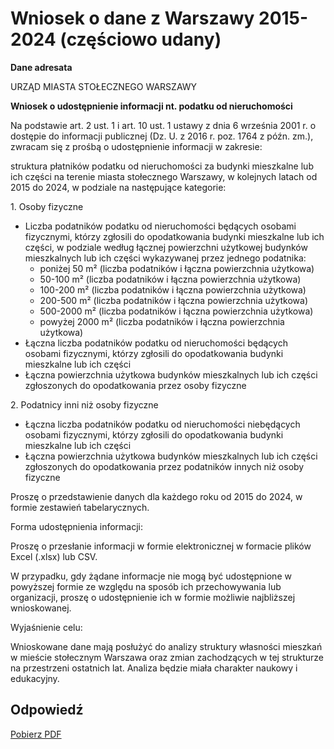 # Wniosek o dane z Warszawy 2015-2024 (częściowo udany)

**Dane adresata**

URZĄD MIASTA STOŁECZNEGO WARSZAWY

**Wniosek o udostępnienie informacji nt. podatku od nieruchomości**

Na podstawie art. 2 ust. 1 i art. 10 ust. 1 ustawy z dnia 6 września 2001 r. o dostępie do informacji publicznej (Dz. U. z 2016 r. poz. 1764 z późn. zm.), zwracam się z prośbą o udostępnienie informacji w zakresie:

struktura płatników podatku od nieruchomości za budynki mieszkalne lub ich części na terenie miasta stołecznego Warszawy, w kolejnych latach od 2015 do 2024, w podziale na następujące kategorie:

1\. Osoby fizyczne

* Liczba podatników podatku od nieruchomości będących osobami fizycznymi, którzy zgłosili do opodatkowania budynki mieszkalne lub ich części, w podziale według łącznej powierzchni użytkowej budynków mieszkalnych lub ich części wykazywanej przez jednego podatnika:  
  * poniżej 50 m² (liczba podatników i łączna powierzchnia użytkowa)  
  * 50-100 m² (liczba podatników i łączna powierzchnia użytkowa)  
  * 100-200 m² (liczba podatników i łączna powierzchnia użytkowa)  
  * 200-500 m² (liczba podatników i łączna powierzchnia użytkowa)  
  * 500-2000 m² (liczba podatników i łączna powierzchnia użytkowa)  
  * powyżej 2000 m² (liczba podatników i łączna powierzchnia użytkowa)  
* Łączna liczba podatników podatku od nieruchomości będących osobami fizycznymi, którzy zgłosili do opodatkowania budynki mieszkalne lub ich części  
* Łączna powierzchnia użytkowa budynków mieszkalnych lub ich części zgłoszonych do opodatkowania przez osoby fizyczne

2\. Podatnicy inni niż osoby fizyczne

* Łączna liczba podatników podatku od nieruchomości niebędących osobami fizycznymi, którzy zgłosili do opodatkowania budynki mieszkalne lub ich części  
* Łączna powierzchnia użytkowa budynków mieszkalnych lub ich części zgłoszonych do opodatkowania przez podatników innych niż osoby fizyczne

Proszę o przedstawienie danych dla każdego roku od 2015 do 2024, w formie zestawień tabelarycznych.

Forma udostępnienia informacji:

Proszę o przesłanie informacji w formie elektronicznej w formacie plików Excel (.xlsx) lub CSV.

W przypadku, gdy żądane informacje nie mogą być udostępnione w powyższej formie ze względu na sposób ich przechowywania lub organizacji, proszę o udostępnienie ich w formie możliwie najbliższej wnioskowanej.

Wyjaśnienie celu:

Wnioskowane dane mają posłużyć do analizy struktury własności mieszkań w mieście stołecznym Warszawa oraz zmian zachodzących w tej strukturze na przestrzeni ostatnich lat. Analiza będzie miała charakter naukowy i edukacyjny.

## Odpowiedź

<object data="../_static/003_Warszawa_2015_2024_odpowiedz.pdf" width="100%" height="500px">
  <p><a href="../_static/003_Warszawa_2015_2024_odpowiedz.pdf">Pobierz PDF</a></p>
</object>